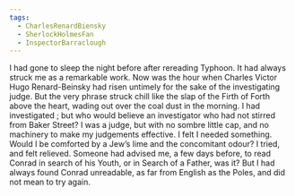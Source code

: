 ```yaml
---
tags:
  - CharlesRenardBiensky
  - SherlockHolmesFan
  - InspectorBarraclough
---
```

I had gone to sleep the night before after rereading Typhoon. It had always struck me as a remarkable work. Now was the hour when Charles Victor Hugo Renard-Beinsky had risen untimely for the sake of the investigating judge. But the very phrase struck chill like the slap of the Firth of Forth above the heart, wading out over the coal dust in the morning. I had investigated ; but who would believe an investigator who had not stirred from Baker Street? I was a judge, but with no sombre little cap, and no machinery to make my judgements effective. I felt I needed something. Would I be comforted by a Jew’s lime and the concomitant odour? I tried, and felt relieved. Someone had advised me, a few days before, to read Conrad in search of his Youth, or in Search of a Father, was it? But I had always found Conrad unreadable, as far from English as the Poles, and did not mean to try again.
